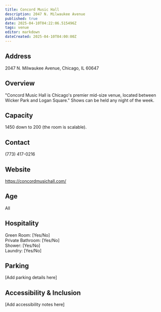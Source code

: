 ```yaml
---
title: Concord Music Hall
description: 2047 N. Milwaukee Avenue
published: true
date: 2025-04-10T04:22:06.515496Z
tags: venue
editor: markdown
dateCreated: 2025-04-10T04:00:00Z
---
```


## Address

2047 N. Milwaukee Avenue, Chicago, IL 60647

## Overview

"Concord Music Hall is Chicago's premier mid-size venue, located between Wicker Park and Logan Square." Shows can be held any night of the week.

## Capacity

1450 down to 200 (the room is scalable).

## Contact

(773) 417-0216

## Website

https://concordmusichall.com/

## Age

All

## Hospitality

Green Room: [Yes/No]  
Private Bathroom: [Yes/No]  
Shower: [Yes/No]  
Laundry: [Yes/No]

## Parking

[Add parking details here]

## Accessibility & Inclusion

[Add accessibility notes here]
